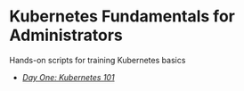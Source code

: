 # Kubernetes Fundamentals for Administrators
Hands-on scripts for training Kubernetes basics

* *[Day One: Kubernetes 101](./day-one.md)*